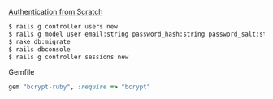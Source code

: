 [Authentication from Scratch](http://railscasts.com/episodes/250-authentication-from-scratch)

```bash
$ rails g controller users new
$ rails g model user email:string password_hash:string password_salt:string
$ rake db:migrate
$ rails dbconsole
$ rails g controller sessions new
```

Gemfile

```ruby
gem "bcrypt-ruby", :require => "bcrypt"
```